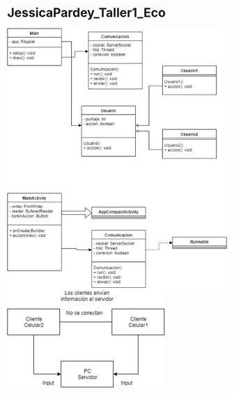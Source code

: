 # JessicaPardey_Taller1_Eco
![UML](https://github.com/pardeyj1/JessicaPardey_Taller1_Eco/blob/master/UML/UML_JessicaPardey.png)
![Componentes](https://github.com/pardeyj1/JessicaPardey_Taller1_Eco/blob/master/UML/ComponentesDescripcion.png)
